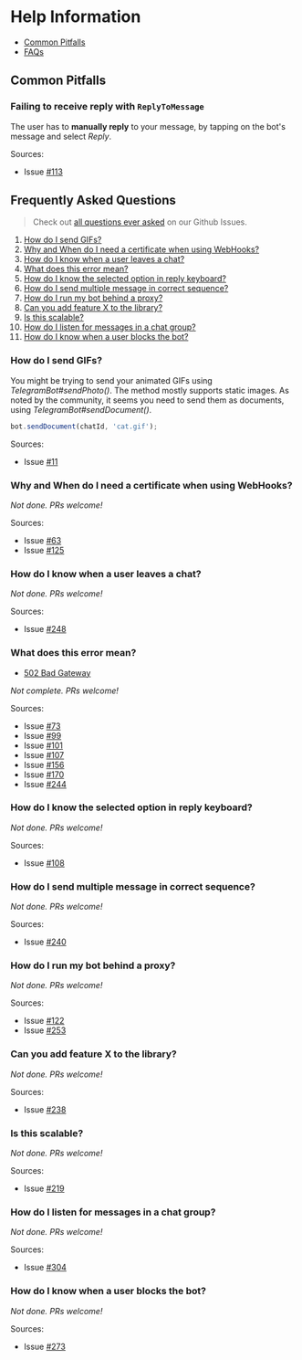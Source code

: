 # Help Information

* [Common Pitfalls](#pitfalls)
* [FAQs](#faqs)

<a name="pitfalls"></a>
## Common Pitfalls

<a name="reply-to-message"></a>
### Failing to receive reply with `ReplyToMessage`

The user has to **manually reply** to your message, by tapping on the bot's message and select *Reply*.

Sources:

* Issue [#113](https://github.com/yagop/node-telegram-bot-api/issues/113)

<a name="faqs"></a>
## Frequently Asked Questions

> Check out [all questions ever asked][questions] on our Github Issues.

1. [How do I send GIFs?](#gifs)
1. [Why and When do I need a certificate when using WebHooks?](#webhook-cert)
1. [How do I know when a user leaves a chat?](#leave-chat)
1. [What does this error mean?](#error-meanings)
1. [How do I know the selected option in reply keyboard?](#reply-keyboard)
1. [How do I send multiple message in correct sequence?](#ordered-sending)
1. [How do I run my bot behind a proxy?](#proxy)
1. [Can you add feature X to the library?](#new-feature)
1. [Is this scalable?](#scalable)
1. [How do I listen for messages in a chat group?](#messages-in-chat)
1. [How do I know when a user blocks the bot?](#blocked-bot)

<a name="gifs"></a>
### How do I send GIFs?

You might be trying to send your animated GIFs using *TelegramBot#sendPhoto()*.
The method mostly supports static images. As noted by the community,
it seems you need to send them as documents, using *TelegramBot#sendDocument()*.

```js
bot.sendDocument(chatId, 'cat.gif');
```

Sources:

* Issue [#11](https://github.com/yagop/node-telegram-bot-api/issues/11)

<a name="webhook-cert"></a>
### Why and When do I need a certificate when using WebHooks?

*Not done. PRs welcome!*

Sources:

* Issue [#63](https://github.com/yagop/node-telegram-bot-api/issues/63)
* Issue [#125](https://github.com/yagop/node-telegram-bot-api/issues/125)

<a name="leave-chat"></a>
### How do I know when a user leaves a chat?

*Not done. PRs welcome!*

Sources:

* Issue [#248](https://github.com/yagop/node-telegram-bot-api/issues/248)

<a name="error-meanings"></a>
### What does this error mean?

* [502 Bad Gateway](https://github.com/yagop/node-telegram-bot-api/issues/377)

*Not complete. PRs welcome!*

Sources:

* Issue [#73](https://github.com/yagop/node-telegram-bot-api/issues/73)
* Issue [#99](https://github.com/yagop/node-telegram-bot-api/issues/99)
* Issue [#101](https://github.com/yagop/node-telegram-bot-api/issues/101)
* Issue [#107](https://github.com/yagop/node-telegram-bot-api/issues/107)
* Issue [#156](https://github.com/yagop/node-telegram-bot-api/issues/156)
* Issue [#170](https://github.com/yagop/node-telegram-bot-api/issues/170)
* Issue [#244](https://github.com/yagop/node-telegram-bot-api/issues/244)

<a name="reply-keyboard"></a>
### How do I know the selected option in reply keyboard?

*Not done. PRs welcome!*

Sources:

* Issue [#108](https://github.com/yagop/node-telegram-bot-api/issues/108)

<a name="ordered-sending"></a>
### How do I send multiple message in correct sequence?

*Not done. PRs welcome!*

Sources:

* Issue [#240](https://github.com/yagop/node-telegram-bot-api/issues/240)

<a name="proxy"></a>
### How do I run my bot behind a proxy?

*Not done. PRs welcome!*

Sources:

* Issue [#122](https://github.com/yagop/node-telegram-bot-api/issues/122)
* Issue [#253](https://github.com/yagop/node-telegram-bot-api/issues/253)

<a name="new-feature"></a>
### Can you add feature X to the library?

*Not done. PRs welcome!*

Sources:

* Issue [#238](https://github.com/yagop/node-telegram-bot-api/issues/238)

<a name="scalable"></a>
### Is this scalable?

*Not done. PRs welcome!*

Sources:

* Issue [#219](https://github.com/yagop/node-telegram-bot-api/issues/219)

<a name="messages-in-chat"></a>
### How do I listen for messages in a chat group?

*Not done. PRs welcome!*

Sources:

* Issue [#304](https://github.com/yagop/node-telegram-bot-api/issues/304)

<a name="blocked-bot"></a>
### How do I know when a user blocks the bot?

*Not done. PRs welcome!*

Sources:

* Issue [#273](https://github.com/yagop/node-telegram-bot-api/issues/273)

[questions]:https://github.com/yagop/node-telegram-bot-api/issues?utf8=%E2%9C%93&q=is%3Aissue%20label%3Aquestion%20

